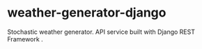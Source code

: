 # weather-generator-django
Stochastic weather generator. API service built with Django REST Framework .
